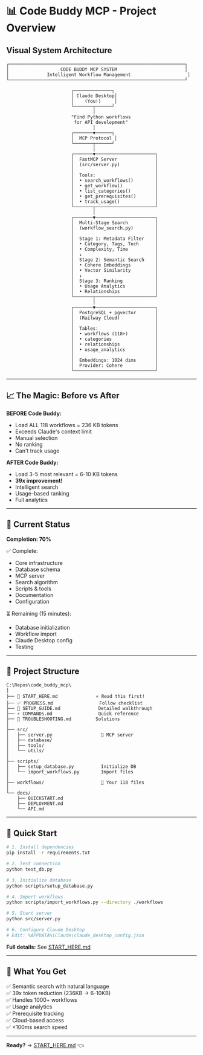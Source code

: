 # 📊 Code Buddy MCP - Project Overview

## Visual System Architecture

```
┌─────────────────────────────────────────────────────────────────┐
│                   CODE BUDDY MCP SYSTEM                         │
│              Intelligent Workflow Management                     │
└─────────────────────────────────────────────────────────────────┘

                        ┌──────────────┐
                        │ Claude Desktop│
                        │    (You!)     │
                        └───────┬──────┘
                                │
                        "Find Python workflows
                         for API development"
                                │
                        ┌───────▼──────┐
                        │  MCP Protocol │
                        └───────┬──────┘
                                │
                        ┌───────▼──────────────────────┐
                        │  FastMCP Server              │
                        │  (src/server.py)             │
                        │                              │
                        │  Tools:                      │
                        │  • search_workflows()        │
                        │  • get_workflow()            │
                        │  • list_categories()         │
                        │  • get_prerequisites()       │
                        │  • track_usage()             │
                        └───────┬──────────────────────┘
                                │
                        ┌───────▼──────────────────────┐
                        │  Multi-Stage Search          │
                        │  (workflow_search.py)        │
                        │                              │
                        │  Stage 1: Metadata Filter    │
                        │  • Category, Tags, Tech      │
                        │  • Complexity, Time          │
                        │  ↓                           │
                        │  Stage 2: Semantic Search    │
                        │  • Cohere Embeddings         │
                        │  • Vector Similarity         │
                        │  ↓                           │
                        │  Stage 3: Ranking            │
                        │  • Usage Analytics           │
                        │  • Relationships             │
                        └───────┬──────────────────────┘
                                │
                        ┌───────▼──────────────────────┐
                        │  PostgreSQL + pgvector       │
                        │  (Railway Cloud)             │
                        │                              │
                        │  Tables:                     │
                        │  • workflows (118+)          │
                        │  • categories                │
                        │  • relationships             │
                        │  • usage_analytics           │
                        │                              │
                        │  Embeddings: 1024 dims       │
                        │  Provider: Cohere            │
                        └──────────────────────────────┘
```

---

## 📈 The Magic: Before vs After

**BEFORE Code Buddy:**
- Load ALL 118 workflows = 236 KB tokens
- Exceeds Claude's context limit
- Manual selection
- No ranking
- Can't track usage

**AFTER Code Buddy:**
- Load 3-5 most relevant = 6-10 KB tokens
- **39x improvement!**
- Intelligent search
- Usage-based ranking
- Full analytics

---

## 🎯 Current Status

**Completion: 70%**

✅ Complete:
- Core infrastructure
- Database schema
- MCP server
- Search algorithm
- Scripts & tools
- Documentation
- Configuration

⏳ Remaining (15 minutes):
- Database initialization
- Workflow import
- Claude Desktop config
- Testing

---

## 📁 Project Structure

```
C:\Repos\code_buddy_mcp\
│
├── 🎯 START_HERE.md              ⭐ Read this first!
├── ✅ PROGRESS.md                 Follow checklist
├── 📖 SETUP_GUIDE.md              Detailed walkthrough
├── ⚡ COMMANDS.md                 Quick reference
├── 🔧 TROUBLESHOOTING.md         Solutions
│
├── src/
│   ├── server.py                  🚀 MCP server
│   ├── database/
│   ├── tools/
│   └── utils/
│
├── scripts/
│   ├── setup_database.py          Initialize DB
│   └── import_workflows.py        Import files
│
├── workflows/                     📂 Your 118 files
│
└── docs/
    ├── QUICKSTART.md
    ├── DEPLOYMENT.md
    └── API.md
```

---

## 🚀 Quick Start

```bash
# 1. Install dependencies
pip install -r requirements.txt

# 2. Test connection
python test_db.py

# 3. Initialize database
python scripts/setup_database.py

# 4. Import workflows
python scripts/import_workflows.py --directory ./workflows

# 5. Start server
python src/server.py

# 6. Configure Claude Desktop
# Edit: %APPDATA%\Claude\claude_desktop_config.json
```

**Full details:** See [START_HERE.md](START_HERE.md)

---

## 🎁 What You Get

✅ Semantic search with natural language  
✅ 39x token reduction (236KB → 6-10KB)  
✅ Handles 1000+ workflows  
✅ Usage analytics  
✅ Prerequisite tracking  
✅ Cloud-based access  
✅ <100ms search speed  

---

**Ready?** → [START_HERE.md](START_HERE.md) 👈
